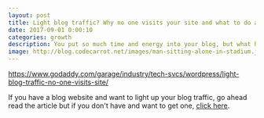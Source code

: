 ```yaml
---
layout: post
title: Light blog traffic? Why no one visits your site and what to do about it
date: 2017-09-01 0:00:10
categories: growth
description: You put so much time and energy into your blog, but what happens when no one reads it? Here's how to boost blog traffic and gain new readers.
image: http://blog.codecarrot.net/images/man-sitting-alone-in-stadium.jpg
---
```


https://www.godaddy.com/garage/industry/tech-svcs/wordpress/light-blog-traffic-no-one-visits-site/


If you have a blog website and want to light up your blog traffic, go ahead read the article but if you don't have and want to get one, [click here](http://codecarrot.net/).
